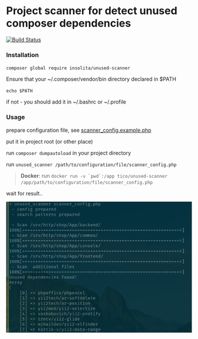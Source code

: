 # Project scanner for detect unused composer dependencies

[![Build Status](https://travis-ci.org/Insolita/unused-scanner.svg?branch=master)](https://travis-ci.org/Insolita/unused-scanner)

### Installation

`composer global require insolita/unused-scanner`

Ensure that your ~/.composer/vendor/bin directory declared in $PATH

`echo $PATH`

if not - you should add it in ~/.bashrc or ~/.profile


### Usage

prepare configuration file, see [scanner_config.example.php](scanner_config.example.php)

put it in project root (or other place)

run `composer dumpautoload` in your project directory

run `unused_scanner /path/to/configuration/file/scanner_config.php`

> **Docker**: run ```docker run -v `pwd`:/app tico/unused-scanner /app/path/to/configuration/file/scanner_config.php```

wait for result..

![Demo screenshot](unused.png)
